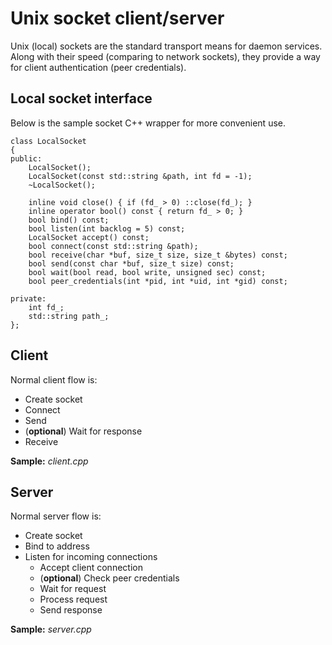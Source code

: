 # Unix socket client/server

Unix (local) sockets are the standard transport means for daemon services. Along with their speed (comparing to network sockets), they provide a way for client authentication (peer credentials).

## Local socket interface
Below is the sample socket C++ wrapper for more convenient use.
```
class LocalSocket
{
public:
	LocalSocket();
	LocalSocket(const std::string &path, int fd = -1);
	~LocalSocket();

	inline void close() { if (fd_ > 0) ::close(fd_); }
	inline operator bool() const { return fd_ > 0; }
	bool bind() const;
	bool listen(int backlog = 5) const;
	LocalSocket accept() const;
	bool connect(const std::string &path);
	bool receive(char *buf, size_t size, size_t &bytes) const;
	bool send(const char *buf, size_t size) const;
	bool wait(bool read, bool write, unsigned sec) const;
	bool peer_credentials(int *pid, int *uid, int *gid) const;

private:
	int fd_;
	std::string path_;
};
```

## Client
Normal client flow is:
* Create socket
* Connect
* Send
* (**optional**) Wait for response
* Receive

**Sample:** *client.cpp*

## Server
Normal server flow is:
* Create socket
* Bind to address
* Listen for incoming connections
	* Accept client connection
	* (**optional**) Check peer credentials
	* Wait for request
	* Process request
	* Send response

**Sample:** *server.cpp*
